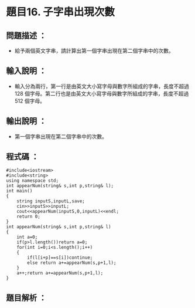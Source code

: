 # 題目16. 子字串出現次數
## 問題描述 ：

* 給予兩個英文字串，請計算出第一個字串出現在第二個字串中的次數。
## 輸入說明 ：

* 輸入分為兩行，第一行是由英文大小寫字母與數字所組成的字串，長度不超過 128 個字母。第二行也是由英文大小寫字母與數字所組成的字串，長度不超過 512 個字母。
## 輸出說明 ：

* 第一個字串出現在第二個字串中的次數。

## 程式碼 ：

    #include<iostream>  
    #include<string>  
    using namespace std;  
    int appearNum(string& s,int p,string& l);  
    int main()  
    {  
        string inputS,inputL,save;  
        cin>>inputS>>inputL;  
        cout<<appearNum(inputS,0,inputL)<<endl;  
        return 0;  
    }  
    int appearNum(string& s,int p,string& l) 
    {  
        int a=0;  
        if(p>l.length())return a=0;  
        for(int i=0;i<s.length();i++)  
        {  
            if(l[i+p]==s[i])continue;   
            else return a+=appearNum(s,p+1,l);   
        }  
        a++;return a+=appearNum(s,p+1,l);  
    }   
## 題目解析 ：
